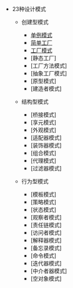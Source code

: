 * 23种设计模式
    * 创建型模式

        - [单例模式](https://github.com/han8gui/DesignPatterns/tree/master/Creational/Singleton)
        - [简单工厂](https://github.com/han8gui/DesignPatterns/tree/master/Creational/SimpleFactory)
        - [工厂模式](https://github.com/han8gui/DesignPatterns/tree/master/Creational/Factory)
        - [静态工厂]
        - [工厂方法模式]
        - [抽象工厂模式]
        - [原型模式]
        - [建造者模式]

    * 结构型模式

        - [桥接模式]
        - [享元模式]
        - [外观模式]
        - [适配器模式]
        - [装饰器模式]
        - [组合模式]
        - [代理模式]
        - [过滤器模式]

    * 行为型模式

        - [模板模式]
        - [策略模式]
        - [状态模式]
        - [观察者模式]
        - [责任链模式]
        - [访问者模式]
        - [解释器模式]
        - [备忘录模式]
        - [命令模式]
        - [迭代器模式]
        - [中介者器模式]
        - [空对象模式]
